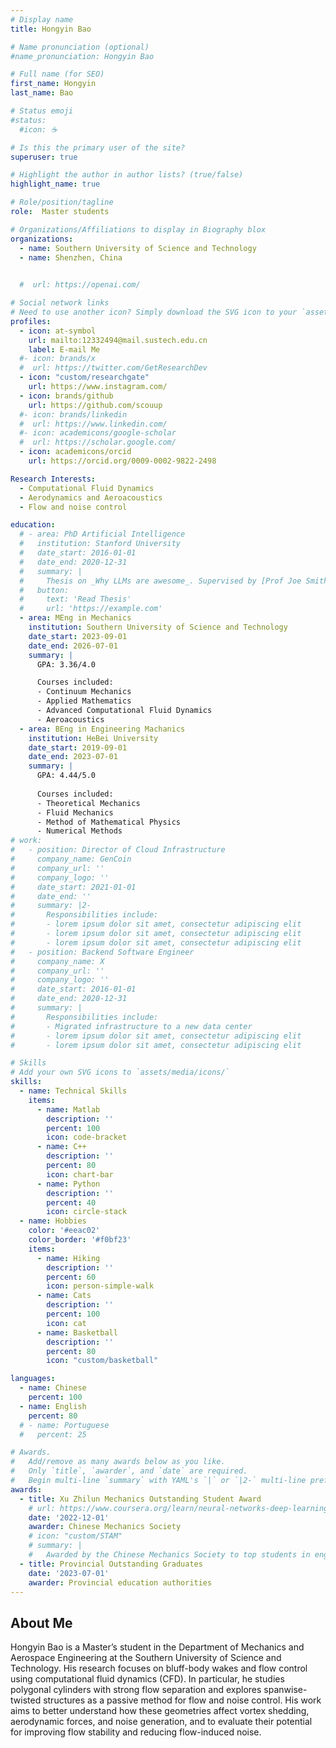 ```yaml
---
# Display name
title: Hongyin Bao

# Name pronunciation (optional)
#name_pronunciation: Hongyin Bao

# Full name (for SEO)
first_name: Hongyin
last_name: Bao

# Status emoji
#status:
  #icon: ☕️

# Is this the primary user of the site?
superuser: true

# Highlight the author in author lists? (true/false)
highlight_name: true

# Role/position/tagline
role:  Master students

# Organizations/Affiliations to display in Biography blox
organizations:
  - name: Southern University of Science and Technology 
  - name: Shenzhen, China

      
  #  url: https://openai.com/

# Social network links
# Need to use another icon? Simply download the SVG icon to your `assets/media/icons/` folder.
profiles:
  - icon: at-symbol
    url: mailto:12332494@mail.sustech.edu.cn
    label: E-mail Me
  #- icon: brands/x
  #  url: https://twitter.com/GetResearchDev
  - icon: "custom/researchgate"
    url: https://www.instagram.com/
  - icon: brands/github
    url: https://github.com/scouup
  #- icon: brands/linkedin
  #  url: https://www.linkedin.com/
  #- icon: academicons/google-scholar
  #  url: https://scholar.google.com/
  - icon: academicons/orcid
    url: https://orcid.org/0009-0002-9822-2498

Research Interests:
  - Computational Fluid Dynamics 
  - Aerodynamics and Aeroacoustics
  - Flow and noise control 

education:
  # - area: PhD Artificial Intelligence
  #   institution: Stanford University
  #   date_start: 2016-01-01
  #   date_end: 2020-12-31
  #   summary: |
  #     Thesis on _Why LLMs are awesome_. Supervised by [Prof Joe Smith](https://example.com). Presented papers at 5 IEEE conferences with the contributions being published in 2 Springer journals.
  #   button:
  #     text: 'Read Thesis'
  #     url: 'https://example.com'
  - area: MEng in Mechanics
    institution: Southern University of Science and Technology
    date_start: 2023-09-01
    date_end: 2026-07-01
    summary: |
      GPA: 3.36/4.0

      Courses included:
      - Continuum Mechanics
      - Applied Mathematics
      - Advanced Computational Fluid Dynamics
      - Aeroacoustics
  - area: BEng in Engineering Machanics
    institution: HeBei University
    date_start: 2019-09-01
    date_end: 2023-07-01
    summary: |
      GPA: 4.44/5.0
      
      Courses included:
      - Theoretical Mechanics
      - Fluid Mechanics
      - Method of Mathematical Physics
      - Numerical Methods
# work:
#   - position: Director of Cloud Infrastructure
#     company_name: GenCoin
#     company_url: ''
#     company_logo: ''
#     date_start: 2021-01-01
#     date_end: ''
#     summary: |2-
#       Responsibilities include:
#       - lorem ipsum dolor sit amet, consectetur adipiscing elit
#       - lorem ipsum dolor sit amet, consectetur adipiscing elit
#       - lorem ipsum dolor sit amet, consectetur adipiscing elit
#   - position: Backend Software Engineer
#     company_name: X
#     company_url: ''
#     company_logo: ''
#     date_start: 2016-01-01
#     date_end: 2020-12-31
#     summary: |
#       Responsibilities include:
#       - Migrated infrastructure to a new data center
#       - lorem ipsum dolor sit amet, consectetur adipiscing elit
#       - lorem ipsum dolor sit amet, consectetur adipiscing elit

# Skills
# Add your own SVG icons to `assets/media/icons/`
skills:
  - name: Technical Skills
    items:
      - name: Matlab
        description: ''
        percent: 100
        icon: code-bracket
      - name: C++
        description: ''
        percent: 80
        icon: chart-bar
      - name: Python
        description: ''
        percent: 40
        icon: circle-stack
  - name: Hobbies
    color: '#eeac02'
    color_border: '#f0bf23'
    items:
      - name: Hiking
        description: ''
        percent: 60
        icon: person-simple-walk
      - name: Cats
        description: ''
        percent: 100
        icon: cat
      - name: Basketball
        description: ''
        percent: 80
        icon: "custom/basketball"

languages:
  - name: Chinese
    percent: 100
  - name: English
    percent: 80
  # - name: Portuguese
  #   percent: 25

# Awards.
#   Add/remove as many awards below as you like.
#   Only `title`, `awarder`, and `date` are required.
#   Begin multi-line `summary` with YAML's `|` or `|2-` multi-line prefix and indent 2 spaces below.
awards:
  - title: Xu Zhilun Mechanics Outstanding Student Award
    # url: https://www.coursera.org/learn/neural-networks-deep-learning
    date: '2022-12-01'
    awarder: Chinese Mechanics Society
    # icon: "custom/STAM"
    # summary: |
    #   Awarded by the Chinese Mechanics Society to top students in engineering for strong academic performance.
  - title: Provincial Outstanding Graduates
    date: '2023-07-01'
    awarder: Provincial education authorities
---
```


## About Me

Hongyin Bao is a Master’s student in the Department of Mechanics and Aerospace Engineering at the Southern University of Science and Technology. His research focuses on bluff-body wakes and flow control using computational fluid dynamics (CFD). In particular, he studies polygonal cylinders with strong flow separation and explores spanwise-twisted structures as a passive method for flow and noise control. His work aims to better understand how these geometries affect vortex shedding, aerodynamic forces, and noise generation, and to evaluate their potential for improving flow stability and reducing flow-induced noise.
